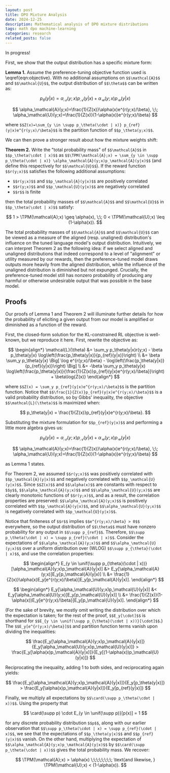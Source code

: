 ```yaml
---
layout: post
title: DPO Mixture Analysis
date: 2024-12-25
description: Mathematical analysis of DPO mixture distributions
tags: math dpo machine-learning
categories: research
related_posts: false
---
```


In progress!

First, we show that the output distribution has a specific mixture form:

**Lemma 1.** Assume the preference-tuning objective function used is \eqref{eqn:objective}. With no additional assumptions on `$$\mathcal{A}$$` and `$$\mathcal{U}$$`, the output distribution of `$$\theta$$` can be written as:

$$
p_\theta(y|x)=\alpha_\mathcal{A}(y;x)p_\mathcal{A}(y|x)+\alpha_\mathcal{U}(y;x)p_\mathcal{U}(y|x)
$$

$$
\alpha_\mathcal{A}(y;x)=\frac{1}{Z(x)}\alpha(x)e^{r(y;x)/\beta}, \;\; \alpha_\mathcal{U}(y;x)=\frac{1}{Z(x)}(1-\alpha(x))e^{r(y;x)/\beta}
$$

where `$$Z(x)=\sum_{y \in \supp p_\theta(\cdot | x)} p_{ref}(y|x)e^{r(y;x)/\beta}$$` is the partition function of `$$p_\theta(y;x)$$`.

We can then prove a stronger result about how the mixture weights shift:

**Theorem 2.** Write the "total probability mass" of `$$\mathcal{A}$$` in `$$p_\theta(\cdot | x)$$` as `$$\TPM(\mathcal{A};x) = \sum_{y \in \supp p_\theta(\cdot | x)} \alpha_\mathcal{A}(y;x)p_\mathcal{A}(y|x)$$` (and define this respectively for `$$\mathcal{U}$$`). If the reward function `$$r(y;x)$$` satisfies the following additional assumptions:

* `$$r(y;x)$$` and `$$p_\mathcal{A}(y|x)$$` are positively correlated
* `$$r(y;x)$$` and `$$p_\mathcal{U}(y|x)$$` are negatively correlated  
* `$$r$$` is finite

then the total probability masses of `$$\mathcal{A}$$` and `$$\mathcal{U}$$` in `$$p_\theta(\cdot | x)$$` satisfy:

$$
1 > \TPM(\mathcal{A};x) \geq \alpha(x), \;\; 0 < \TPM(\mathcal{U};x) \leq (1-\alpha(x)).
$$

The total probability masses of `$$\mathcal{A}$$` and `$$\mathcal{U}$$` can be viewed as a measure of the aligned (resp. unaligned) distribution's influence on the tuned language model's output distribution. Intuitively, we can interpret Theorem 2 as the following idea: if we select aligned and unaligned distributions that indeed correspond to a level of "alignment" or utility measured by our rewards, then the preference-tuned model draws outputs more heavily from the aligned distribution, while the influence of the unaligned distribution is diminished but not expunged. Crucially, the preference-tuned model still has nonzero probability of producing any harmful or otherwise undesirable output that was possible in the base model.

## Proofs

Our proofs of Lemma 1 and Theorem 2 will illuminate further details for how the probability of eliciting a given output from our model is amplified or diminished as a function of the reward.

First, the closed-form solution for the KL-constrained RL objective is well-known, but we reproduce it here. First, rewrite the objective as:

$$
\begin{align*}
\mathcal{L}(\theta) &= \sum_y p_\theta(y|x)r(y;x) - \beta p_\theta(y|x) \log\left(\frac{p_\theta(y|x)}{p_{ref}(y|x)}\right) \\
&= \beta \sum_y p_\theta(y|x) \Big[ \log e^{r(y;x)/\beta} - \log\left(\frac{p_\theta(y|x)}{p_{ref}(y|x)}\right) \Big] \\
&= -\beta \sum_y p_\theta(y|x) \log\left(\frac{p_\theta(y|x)}{\frac{1}{Z(x)}p_{ref}(y|x)e^{r(y;x)/\beta}}\right) + \beta\log{Z(x)}
\end{align*}
$$

where `$$Z(x) = \sum_y p_{ref}(y|x)e^{r(y;x)/\beta}$$` is the partition function. Notice that `$$\frac{1}{Z(x)}p_{ref}(y|x)e^{r(y;x)/\beta}$$` is a valid probability distribution, so by Gibbs' inequality, the objective `$$\mathcal{L}(\theta)$$` is maximized when:

$$
p_\theta(y|x) = \frac{1}{Z(x)}p_{ref}(y|x)e^{r(y;x)/\beta}.
$$

Substituting the mixture formulation for `$$p_{ref}(y|x)$$` and performing a little more algebra gives us:

$$
p_\theta(y|x)=\alpha_\mathcal{A}(y;x)p_\mathcal{A}(y|x)+\alpha_\mathcal{U}(y;x)p_\mathcal{U}(y|x)
$$

$$
\alpha_\mathcal{A}(y;x)=\frac{1}{Z(x)}\alpha(x)e^{r(y;x)/\beta}, \;\; \alpha_\mathcal{U}(y;x)=\frac{1}{Z(x)}(1-\alpha(x))e^{r(y;x)/\beta}
$$

as Lemma 1 states.

For Theorem 2, we assumed `$$r(y;x)$$` was positively correlated with `$$p_\mathcal{A}(y|x)$$` and negatively correlated with `$$p_\mathcal{U}(y|x)$$`. Since `$$Z(x)$$` and `$$\alpha(x)$$` are constants with respect to `$$y$$`, `$$\alpha_\mathcal{A}(y;x)$$` and `$$\alpha_\mathcal{U}(y;x)$$` are clearly monotonic functions of `$$r(y;x)$$`, and as a result, the correlation properties are preserved: `$$\alpha_\mathcal{A}(y;x)$$` is positively correlated with `$$p_\mathcal{A}(y|x)$$`, and `$$\alpha_\mathcal{U}(y;x)$$` is negatively correlated with `$$p_\mathcal{U}(y|x)$$`.

Notice that finiteness of `$$r$$` implies `$$e^{r(y;x)/\beta} > 0$$` everywhere, so the output distribution of `$$\theta$$` must have nonzero probability for any output in `$$\supp p_{ref}$$`. Therefore, `$$\supp p_\theta(\cdot | x) = \supp p_{ref}(\cdot | x)$$`. Consider the expectations of `$$\alpha_\mathcal{A}(y;x)$$` and `$$\alpha_\mathcal{U}(y;x)$$` over a uniform distribution over (WLOG) `$$\supp p_{\theta}(\cdot | x)$$`, and use the correlation properties:

$$
\begin{align*}
E_{y \in \unif(\supp p_{\theta}(\cdot | x))}[\alpha_\mathcal{A}(y;x)p_\mathcal{A}(y|x)] &> E_y[\alpha_\mathcal{A}(y;x)]E_y[p_\mathcal{A}(y|x)] \\
&= \frac{1}{Z(x)}\alpha(x)E_y[e^{r(y;x)/\beta}]E_y[p_\mathcal{A}(y|x)].
\end{align*}
$$

$$
\begin{align*}
E_y[\alpha_\mathcal{U}(y;x)p_\mathcal{U}(y|x)] &< E_y[\alpha_\mathcal{U}(y;x)]E_y[p_\mathcal{U}(y|x)] \\
&= \frac{1}{Z(x)}(1-\alpha(x))E_y[e^{r(y;x)/\beta}]E_y[p_\mathcal{U}(y|x)].
\end{align*}
$$

(For the sake of brevity, we mostly omit writing the distribution over which the expectation is taken; for the rest of the proof, `$$E_y[\cdot]$$` is shorthand for `$$E_{y \in \unif(\supp p_{\theta}(\cdot | x))}[\cdot]$$`.) The `$$E_y[e^{r(y;x)/\beta}]$$` and partition function terms vanish upon dividing the inequalities:

$$
\frac{E_y[\alpha_\mathcal{A}(y;x)p_\mathcal{A}(y|x)]}{E_y[\alpha_\mathcal{U}(y;x)p_\mathcal{U}(y|x)]} > \frac{E_y[\alpha(x)p_\mathcal{A}(y|x)]}{E_y[(1-\alpha(x))p_\mathcal{U}(y|x)]}
$$

Reciprocating the inequality, adding 1 to both sides, and reciprocating again yields:

$$
\frac{E_y[\alpha_\mathcal{A}(y;x)p_\mathcal{A}(y|x)]}{E_y[p_\theta(y|x)]} > \frac{E_y[\alpha(x)p_\mathcal{A}(y|x)]}{E_y[p_{ref}(y|x)]}
$$

Finally, we multiply all expectations by `$$\card(\supp p_\theta(\cdot | x))$$`. Using the property that

$$
\card(\supp p) \cdot E_{y \in \unif(\supp p)}[p(x)] = 1
$$

for any discrete probability distribution `$$p$$`, along with our earlier observation that `$$\supp p_\theta(\cdot | x) = \supp p_{ref}(\cdot | x)$$`, we see that the expectations of `$$p_\theta(y|x)$$` and `$$p_{ref}(y|x)$$` vanish. On the other hand, multiplying the expectation of `$$\alpha_\mathcal{A}(y;x)p_\mathcal{A}(y|x)$$` by `$$\card(\supp p_\theta(\cdot | x))$$` gives the total probability mass. We recover:

$$
\TPM(\mathcal{A};x) > \alpha(x) \;\;\;\;\;\;\;\; \text{and likewise, } \TPM(\mathcal{U};x) < (1-\alpha(x)).
$$